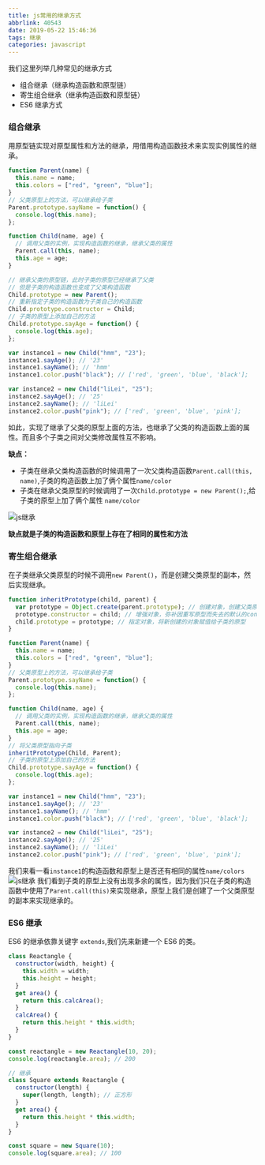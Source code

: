 ```yaml
---
title: js常用的继承方式
abbrlink: 40543
date: 2019-05-22 15:46:36
tags: 继承
categories: javascript
---
```


我们这里列举几种常见的继承方式

- 组合继承（继承构造函数和原型链）
- 寄生组合继承（继承构造函数和原型链）
- ES6 继承方式

<!-- more -->

### 组合继承

用原型链实现对原型属性和方法的继承，用借用构造函数技术来实现实例属性的继承。

```js
function Parent(name) {
  this.name = name;
  this.colors = ["red", "green", "blue"];
}
// 父类原型上的方法，可以继承给子类
Parent.prototype.sayName = function() {
  console.log(this.name);
};

function Child(name, age) {
  // 调用父类的实例，实现构造函数的继承，继承父类的属性
  Parent.call(this, name);
  this.age = age;
}

// 继承父类的原型链，此时子类的原型已经继承了父类
// 但是子类的构造函数也变成了父类构造函数
Child.prototype = new Parent();
// 重新指定子类的构造函数为子类自己的构造函数
Child.prototype.constructor = Child;
// 子类的原型上添加自己的方法
Child.prototype.sayAge = function() {
  console.log(this.age);
};

var instance1 = new Child("hmm", "23");
instance1.sayAge(); // '23'
instance1.sayName(); // 'hmm'
instance1.color.push("black"); // ['red', 'green', 'blue', 'black'];

var instance2 = new Child("liLei", "25");
instance2.sayAge(); // '25'
instance2.sayName(); // 'liLei'
instance2.color.push("pink"); // ['red', 'green', 'blue', 'pink'];
```

如此，实现了继承了父类的原型上面的方法，也继承了父类的构造函数上面的属性。而且多个子类之间对父类修改属性互不影响。

**缺点：**

- 子类在继承父类构造函数的时候调用了一次父类构造函数`Parent.call(this, name)`,子类的构造函数上加了俩个属性`name/color`
- 子类在继承父类原型的时候调用了一次`Child.prototype = new Parent();`,给子类的原型上加了俩个属性 `name/color`

![js继承](/../images/js-extend.png)

**缺点就是子类的构造函数和原型上存在了相同的属性和方法**

### 寄生组合继承

在子类继承父类原型的时候不调用`new Parent()`，而是创建父类原型的副本，然后实现继承。

```js
function inheritPrototype(child, parent) {
  var prototype = Object.create(parent.prototype); // 创建对象，创建父类原型的一个副本
  prototype.constructor = child; // 增强对象，弥补因重写原型而失去的默认的constructor 属性
  child.prototype = prototype; // 指定对象，将新创建的对象赋值给子类的原型
}

function Parent(name) {
  this.name = name;
  this.colors = ["red", "green", "blue"];
}
// 父类原型上的方法，可以继承给子类
Parent.prototype.sayName = function() {
  console.log(this.name);
};

function Child(name, age) {
  // 调用父类的实例，实现构造函数的继承，继承父类的属性
  Parent.call(this, name);
  this.age = age;
}
// 将父类原型指向子类
inheritPrototype(Child, Parent);
// 子类的原型上添加自己的方法
Child.prototype.sayAge = function() {
  console.log(this.age);
};

var instance1 = new Child("hmm", "23");
instance1.sayAge(); // '23'
instance1.sayName(); // 'hmm'
instance1.color.push("black"); // ['red', 'green', 'blue', 'black'];

var instance2 = new Child("liLei", "25");
instance2.sayAge(); // '25'
instance2.sayName(); // 'liLei'
instance2.color.push("pink"); // ['red', 'green', 'blue', 'pink'];
```

我们来看一看`instance1`的构造函数和原型上是否还有相同的属性`name/colors`
![js继承](/../images/js-extend-1.png)
我们看到子类的原型上没有出现多余的属性，因为我们只在子类的构造函数中使用了`Parent.call(this)`来实现继承，原型上我们是创建了一个父类原型的副本来实现继承的。

### ES6 继承

ES6 的继承依靠关键字 `extends`,我们先来新建一个 ES6 的类。

```js
class Reactangle {
  constructor(width, height) {
    this.width = width;
    this.height = height;
  }
  get area() {
    return this.calcArea();
  }
  calcArea() {
    return this.height * this.width;
  }
}

const reactangle = new Reactangle(10, 20);
console.log(reactangle.area); // 200

// 继承
class Square extends Reactangle {
  constructor(length) {
    super(length, length); // 正方形
  }
  get area() {
    return this.height * this.width;
  }
}

const square = new Square(10);
console.log(square.area); // 100
```
